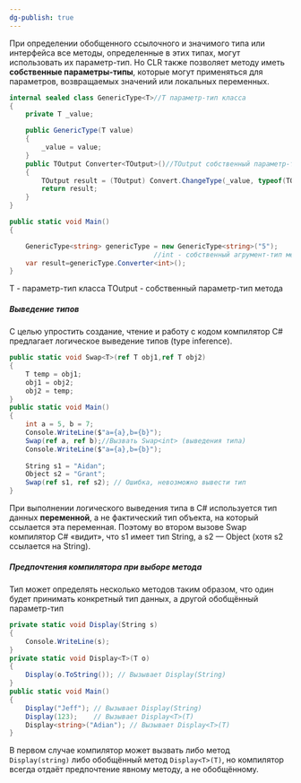 ```yaml
---
dg-publish: true
---
```


При определении обобщенного ссылочного и значимого типа или интерфейса все методы, определенные в этих типах, могут использовать их параметр-тип. Но CLR также позволяет методу иметь **собственные параметры-типы**, которые могут применяться для параметров, возвращаемых значений или локальных переменных.

```csharp
internal sealed class GenericType<T>//T параметр-тип класса
{
	private T _value;

	public GenericType(T value)
	{
		_value = value;
	}
	public TOutput Converter<TOutput>()//TOutput собственный параметр-тип метода
	{
		TOutput result = (TOutput) Convert.ChangeType(_value, typeof(TOutput));
		return result;
	}
}

public static void Main()
{

	GenericType<string> genericType = new GenericType<string>("5");
									//int - собственный агрумент-тип методп
	var result=genericType.Converter<int>();
}
```
T - параметр-тип класса
TOutput - собственный параметр-тип метода

##### Выведение типов

С целью упростить создание, чтение и работу с кодом компилятор С# предлагает логическое выведение типов (type inference).

```csharp
public static void Swap<T>(ref T obj1,ref T obj2)
{
	T temp = obj1;
	obj1 = obj2;
	obj2 = temp;
}
public static void Main()
{
	int a = 5, b = 7;
	Console.WriteLine($"a={a},b={b}");
	Swap(ref a, ref b);//Вызвать Swap<int> (выведения типа)
	Console.WriteLine($"a={a},b={b}");
	
	String s1 = "Aidan";
	Object s2 = "Grant";
	Swap(ref s1, ref s2); // Ошибка, невозможно вывести тип
}
```

При выполнении логического выведения типа в C# используется тип данных **переменной**, а не фактический тип объекта, на который ссылается эта переменная. Поэтому во втором вызове Swap компилятор C# «видит», что s1 имеет тип String, а s2 — Object (хотя s2 ссылается на String).

##### Предпочтения компилятора при выборе метода
Тип может определять несколько методов таким образом, что один будет принимать конкретный тип данных, а другой обобщённый параметр-тип

```csharp
private static void Display(String s)
{
	Console.WriteLine(s);
}
private static void Display<T>(T o)
{
	Display(o.ToString()); // Вызывает Display(String)
}
public static void Main()
{
	Display("Jeff"); // Вызывает Display(String)
	Display(123);    // Вызывает Display<T>(T)
	Display<string>("Adian"); // Вызывает Display<T>(T)
}
```
В первом случае компилятор может вызвать либо метод `Display(string)` либо обобщённый метод `Display<T>(T)`, но компилятор всегда отдаёт предпочтение явному методу, а не обобщённому.


